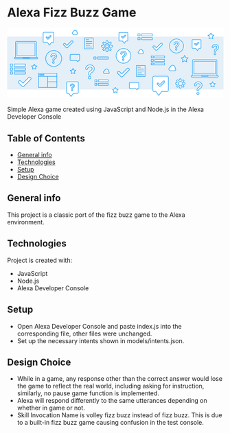 # Alexa Fizz Buzz Game
![](ReadMeBanner.png)

Simple Alexa game created using JavaScript and Node.js in the Alexa Developer Console

## Table of Contents
* [General info](#general-info)
* [Technologies](#technologies)
* [Setup](#setup)
* [Design Choice](#design-choice)

## General info
This project is a classic port of the fizz buzz game to the Alexa environment.

## Technologies
Project is created with:
* JavaScript
* Node.js
* Alexa Developer Console

## Setup
* Open Alexa Developer Console and paste index.js into the corresponding file, other files were unchanged.
* Set up the necessary intents shown in models/intents.json.

## Design Choice
* While in a game, any response other than the correct answer would lose the game to reflect the real world, including asking for instruction, similarly, no pause game function is implemented.
* Alexa will respond differently to the same utterances depending on whether in game or not.
* Skill Invocation Name is volley fizz buzz instead of fizz buzz. This is due to a built-in fizz buzz game causing confusion in the test console.
